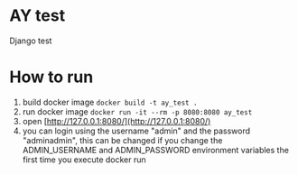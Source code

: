 # AY test

Django test

# How to run

1. build docker image `docker build -t ay_test .`
2. run docker image `docker run -it --rm -p 8080:8080 ay_test`
3. open [http://127.0.0.1:8080/](http://127.0.0.1:8080/)
4. you can login using the username "admin" and the password "adminadmin", this can be changed if you change the ADMIN_USERNAME and ADMIN_PASSWORD environment variables the first time you execute docker run
